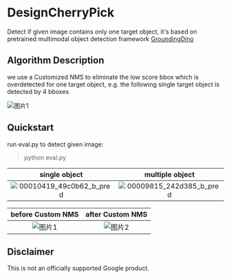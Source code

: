 # DesignCherryPick
Detect if given image contains only one target object, it's based on pretrained multimodal object detection framework [GroundingDino](https://huggingface.co/docs/transformers/en/model_doc/grounding-dino)

## Algorithm Description
we use a Customized NMS to eliminate the low score bbox which is overdetected for one target object, e.g. the following single target object is detected by 4 bboxes<br>

![图片1](https://github.com/user-attachments/assets/dceb1280-ffbb-42db-a418-d560246abaa4)
## Quickstart
run eval.py to detect given image:
> python eval.py

single object             |  multiple object
:-------------------------:|:-------------------------:
 ![00010419_49c0b62_b_pred](https://github.com/Scorbinwen/DesignCherryPick/assets/29889669/088e6b95-846e-4484-aed2-8c6b80e24315)|  ![00009815_242d385_b_pred](https://github.com/Scorbinwen/DesignCherryPick/assets/29889669/99d37fd2-e957-4c83-93f4-055a6a38a19a)

before Custom NMS             |  after Custom NMS
:-------------------------:|:-------------------------:
![图片1](https://github.com/user-attachments/assets/dceb1280-ffbb-42db-a418-d560246abaa4)|![图片2](https://github.com/user-attachments/assets/9c35e25c-16b5-4568-b8a9-417b249f4736)

## Disclaimer

This is not an officially supported Google product.
